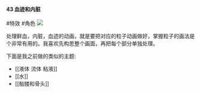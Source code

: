 #### 43  血迹和内脏
#特效 #角色 
![](assets/tutorials/t43/blood.GIF)

  处理鲜血，内脏，血迹的动画，就是要把对应的粒子动画做好，掌握粒子的画法是个非常有用的。我喜欢先构思整个画面，再把每个部分单独处理。

  下面是我之前做的类似的主题:
  - [[液体 流体 粘液]]
  - [[水]]
  - [[骷髅和骨头]]
